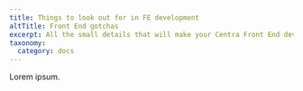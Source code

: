 ```yaml
---
title: Things to look out for in FE development
altTitle: Front End gotchas
excerpt: All the small details that will make your Centra Front End development easier.
taxonomy:
  category: docs
---
```


Lorem ipsum.